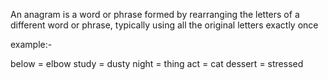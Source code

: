 An anagram is a word or phrase formed by rearranging the letters of a different word or phrase, typically using all the original letters exactly once

example:-

below = elbow
study = dusty
night = thing
act = cat
dessert = stressed